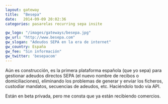 ```yaml
---
layout: gateway
title:  "Besepa"
date:   2014-09-09 20:02:36
categories: pasarelas recurring sepa insite

gw_logo: "/images/gateways/besepa.jpg"
gw_url: "http://www.besepa.com"
gw_slogan: "Adeudos SEPA en la era de internet"
gw_country: España
gw_fee: "Sin información"
gw_twitter: 'besepacom'
---
```


Aún es construcción, es la primera plataforma española (que yo sepa) para gestionar adeudos directos SEPA (el nuevo nombre de recibos o domiciliaciones), eliminando los problemas de generar y enviar los ficheros, custodiar mandatos, secuencias de adeudos, etc. Haciéndolo todo vía API.

Están en beta privada, pero me consta que ya están recibiendo comercios. 